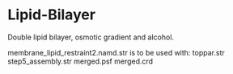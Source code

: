 # Lipid-Bilayer
Double lipid bilayer, osmotic gradient and alcohol.

membrane_lipid_restraint2.namd.str is to be used with:
toppar.str
step5_assembly.str
merged.psf
merged.crd
